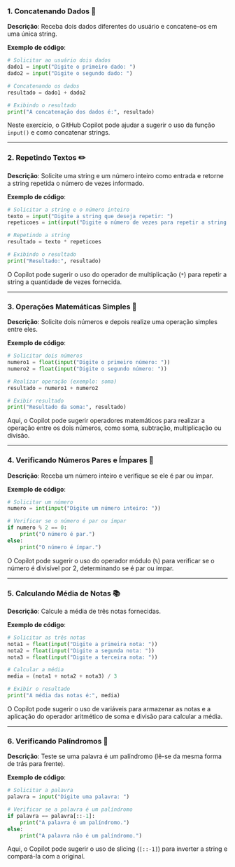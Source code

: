 
### 1. **Concatenando Dados 🐾**
**Descrição**: Receba dois dados diferentes do usuário e concatene-os em uma única string.

**Exemplo de código**:

```python
# Solicitar ao usuário dois dados
dado1 = input("Digite o primeiro dado: ")
dado2 = input("Digite o segundo dado: ")

# Concatenando os dados
resultado = dado1 + dado2

# Exibindo o resultado
print("A concatenação dos dados é:", resultado)
```

Neste exercício, o GitHub Copilot pode ajudar a sugerir o uso da função `input()` e como concatenar strings.

---

### 2. **Repetindo Textos ✏️**
**Descrição**: Solicite uma string e um número inteiro como entrada e retorne a string repetida o número de vezes informado.

**Exemplo de código**:

```python
# Solicitar a string e o número inteiro
texto = input("Digite a string que deseja repetir: ")
repeticoes = int(input("Digite o número de vezes para repetir a string: "))

# Repetindo a string
resultado = texto * repeticoes

# Exibindo o resultado
print("Resultado:", resultado)
```

O Copilot pode sugerir o uso do operador de multiplicação (`*`) para repetir a string a quantidade de vezes fornecida.

---

### 3. **Operações Matemáticas Simples 📐**
**Descrição**: Solicite dois números e depois realize uma operação simples entre eles.

**Exemplo de código**:

```python
# Solicitar dois números
numero1 = float(input("Digite o primeiro número: "))
numero2 = float(input("Digite o segundo número: "))

# Realizar operação (exemplo: soma)
resultado = numero1 + numero2

# Exibir resultado
print("Resultado da soma:", resultado)
```

Aqui, o Copilot pode sugerir operadores matemáticos para realizar a operação entre os dois números, como soma, subtração, multiplicação ou divisão.

---

### 4. **Verificando Números Pares e Ímpares 🧮**
**Descrição**: Receba um número inteiro e verifique se ele é par ou ímpar.

**Exemplo de código**:

```python
# Solicitar um número
numero = int(input("Digite um número inteiro: "))

# Verificar se o número é par ou ímpar
if numero % 2 == 0:
    print("O número é par.")
else:
    print("O número é ímpar.")
```

O Copilot pode sugerir o uso do operador módulo (`%`) para verificar se o número é divisível por 2, determinando se é par ou ímpar.

---

### 5. **Calculando Média de Notas 📚**
**Descrição**: Calcule a média de três notas fornecidas.

**Exemplo de código**:

```python
# Solicitar as três notas
nota1 = float(input("Digite a primeira nota: "))
nota2 = float(input("Digite a segunda nota: "))
nota3 = float(input("Digite a terceira nota: "))

# Calcular a média
media = (nota1 + nota2 + nota3) / 3

# Exibir o resultado
print("A média das notas é:", media)
```

O Copilot pode sugerir o uso de variáveis para armazenar as notas e a aplicação do operador aritmético de soma e divisão para calcular a média.

---

### 6. **Verificando Palíndromos 🔄**
**Descrição**: Teste se uma palavra é um palíndromo (lê-se da mesma forma de trás para frente).

**Exemplo de código**:

```python
# Solicitar a palavra
palavra = input("Digite uma palavra: ")

# Verificar se a palavra é um palíndromo
if palavra == palavra[::-1]:
    print("A palavra é um palíndromo.")
else:
    print("A palavra não é um palíndromo.")
```

Aqui, o Copilot pode sugerir o uso de slicing (`[::-1]`) para inverter a string e compará-la com a original.
